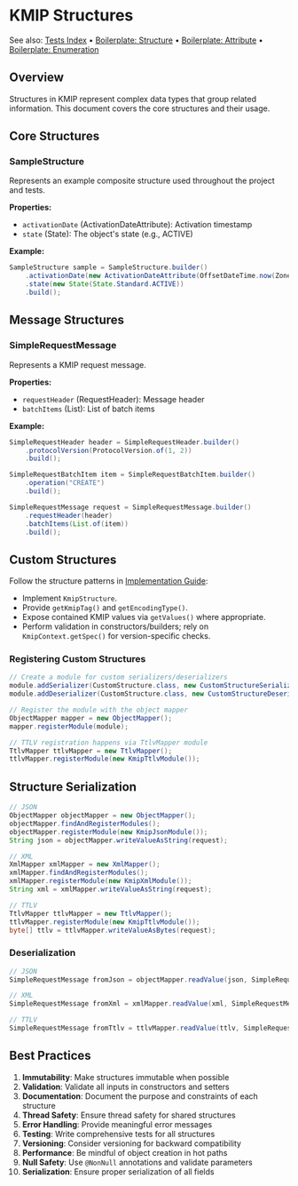 # KMIP Structures

See also: [Tests Index](../03-guides/tests-index.md) • [Boilerplate: Structure](../03-guides/boilerplate-structure.md) • [Boilerplate: Attribute](../03-guides/boilerplate-attribute.md) • [Boilerplate: Enumeration](../03-guides/boilerplate-enum.md)

## Overview

Structures in KMIP represent complex data types that group related information. This document covers the core structures and their usage.

## Core Structures

### SampleStructure

Represents an example composite structure used throughout the project and tests.

**Properties:**
- `activationDate` (ActivationDateAttribute): Activation timestamp
- `state` (State): The object's state (e.g., ACTIVE)

**Example:**
```java
SampleStructure sample = SampleStructure.builder()
    .activationDate(new ActivationDateAttribute(OffsetDateTime.now(ZoneOffset.UTC)))
    .state(new State(State.Standard.ACTIVE))
    .build();
```

<!-- KeyWrappingData example omitted; keep API guide focused on implemented structures in this project. -->

<!-- TemplateAttribute example omitted; not part of current implemented types shown in docs. -->

## Message Structures

### SimpleRequestMessage

Represents a KMIP request message.

**Properties:**
- `requestHeader` (RequestHeader): Message header
- `batchItems` (List<RequestBatchItem>): List of batch items

**Example:**
```java
SimpleRequestHeader header = SimpleRequestHeader.builder()
    .protocolVersion(ProtocolVersion.of(1, 2))
    .build();

SimpleRequestBatchItem item = SimpleRequestBatchItem.builder()
    .operation("CREATE")
    .build();

SimpleRequestMessage request = SimpleRequestMessage.builder()
    .requestHeader(header)
    .batchItems(List.of(item))
    .build();
```

<!-- ResponseMessage example omitted; request-side structures are the canonical starting point in this project. -->

## Custom Structures

Follow the structure patterns in [Implementation Guide](../03-guides/implementation.md):
- Implement `KmipStructure`.
- Provide `getKmipTag()` and `getEncodingType()`.
- Expose contained KMIP values via `getValues()` where appropriate.
- Perform validation in constructors/builders; rely on `KmipContext.getSpec()` for version-specific checks.

### Registering Custom Structures

```java
// Create a module for custom serializers/deserializers
module.addSerializer(CustomStructure.class, new CustomStructureSerializer());
module.addDeserializer(CustomStructure.class, new CustomStructureDeserializer());

// Register the module with the object mapper
ObjectMapper mapper = new ObjectMapper();
mapper.registerModule(module);

// TTLV registration happens via TtlvMapper module
TtlvMapper ttlvMapper = new TtlvMapper();
ttlvMapper.registerModule(new KmipTtlvModule());
```

## Structure Serialization

```java
// JSON
ObjectMapper objectMapper = new ObjectMapper();
objectMapper.findAndRegisterModules();
objectMapper.registerModule(new KmipJsonModule());
String json = objectMapper.writeValueAsString(request);

// XML
XmlMapper xmlMapper = new XmlMapper();
xmlMapper.findAndRegisterModules();
xmlMapper.registerModule(new KmipXmlModule());
String xml = xmlMapper.writeValueAsString(request);

// TTLV
TtlvMapper ttlvMapper = new TtlvMapper();
ttlvMapper.registerModule(new KmipTtlvModule());
byte[] ttlv = ttlvMapper.writeValueAsBytes(request);

```

### Deserialization

```java
// JSON
SimpleRequestMessage fromJson = objectMapper.readValue(json, SimpleRequestMessage.class);

// XML
SimpleRequestMessage fromXml = xmlMapper.readValue(xml, SimpleRequestMessage.class);

// TTLV
SimpleRequestMessage fromTtlv = ttlvMapper.readValue(ttlv, SimpleRequestMessage.class);
```

<!-- Validation helpers are enforced through constructors/builders and serializers. Add explicit checks where needed per KMIP guides. -->

## Best Practices

1. **Immutability**: Make structures immutable when possible
2. **Validation**: Validate all inputs in constructors and setters
3. **Documentation**: Document the purpose and constraints of each structure
4. **Thread Safety**: Ensure thread safety for shared structures
5. **Error Handling**: Provide meaningful error messages
6. **Testing**: Write comprehensive tests for all structures
7. **Versioning**: Consider versioning for backward compatibility
8. **Performance**: Be mindful of object creation in hot paths
9. **Null Safety**: Use `@NonNull` annotations and validate parameters
10. **Serialization**: Ensure proper serialization of all fields
